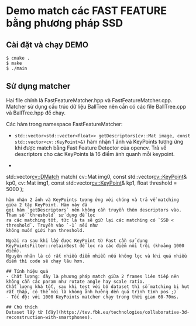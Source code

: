 # Demo match các FAST FEATURE bằng phương pháp SSD

## Cài đặt và chạy DEMO
    $ cmake .
    $ make
    $ ./main

## Sử dụng matcher
Hai file chính là FastFeatureMatcher.hpp và FastFeatureMatcher.cpp.
Matcher sử dụng cấu trúc dữ liệu BallTree nên cần có các file BallTree.cpp và BallTree.hpp để chạy.

Các hàm trong namespace FastFeatureMatcher:
- `std::vector<std::vector<float>> getDescriptors(cv::Mat image, const std::vector<cv::KeyPoint>&)` hàm nhận 1 ảnh và KeyPoints tương ứng khi được match bằng Fast Feature Detector của opencv. Trả về descriptors cho các KeyPoints là 16 điểm ảnh quanh mỗi keypoint.
- ```
std::vector<cv::DMatch> match(
  cv::Mat img0, const std::vector<cv::KeyPoint>& kp0,
  cv::Mat img1, const std::vector<cv::KeyPoint>& kp1,
  float threshold = 5000
);
```
hàm nhận 2 ảnh và KeyPoints tương ứng với chúng và trả về matching giữa 2 tập KeyPoint. Hàm này đã
gọi hàm `getDescriptors` nên không cần truyền thêm descriptors vào. Tham số `threshold` sử dụng để lọc
ra các matching tốt, tức là ta sẽ giữ lại các matching có `SSD < threshold`. Truyền vào `-1` nếu như
không muốn giới hạn threshold.

Ngoài ra sau khi lấy được KeyPoint từ Fast cần sử dụng KeyPointsFilter::retainBest để lọc ra các điểm nổi trội (khoảng 1000 điểm).
Nguyên nhân là có rất nhiều điểm nhiễu nếu không lọc và khi quá nhiều điểm thì code sẽ chạy lâu hơn.

## Tính hiệu quả
- Chất lượng: đây là phương pháp match giữa 2 frames liên tiếp nên không cần các param như rotate angle hay scale ratio.
Chất lượng khá tốt, sau khi test với bộ dataset thì số matching bị hụt rất thấp, có thể nói là không ảnh hưởng đến quá trình tính pos ;)
- Tốc độ: với 1000 KeyPoints matcher chạy trong thời gian 60-70ms.

## Chú thích
Dataset lấy từ [đây](https://tev.fbk.eu/technologies/collaborative-3d-reconstruction-with-smartphones).
